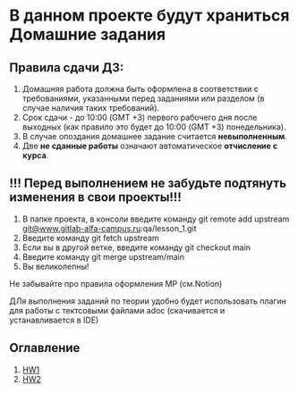 # В данном проекте будут храниться Домашние задания

## Правила сдачи ДЗ:
1. Домашняя работа должна быть оформлена в соответствии с требованиями, указанными перед заданиями или разделом (в случае наличия таких требований).
2. Срок сдачи - до 10:00 (GMT +3) первого рабочего дня после выходных (как правило это будет до 10:00 (GMT +3) понедельника).
3. В случае опоздания домашнее задание считается **невыполненным**.
4. Две **не сданные работы** означают автоматическое **отчисление с курса**.

## !!! Перед выполнением не забудьте подтянуть изменения в свои проекты!!!
1. В папке проекта, в консоли введите команду
   git remote add upstream [git@www.gitlab-alfa-campus.ru](mailto:git@www.gitlab-alfa-campus.ru):qa/lesson_1.git
2. Введите команду git fetch upstream
3. Если вы в другой ветке, введите команду git checkout main
4. Введите команду git merge upstream/main
5. Вы великолепны!

Не забывайте про правила оформления МР (см.Notion)

ДЛя выполнения заданий по теории удобно будет использовать плагин для работы с тектсовыми файлами adoc (скачивается и устанавливается в IDE)

## Оглавление

1. [HW1](HW1/HW1.md)
2. [HW2](HW2/HW2.md)
